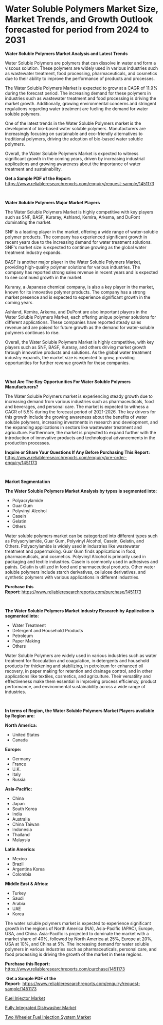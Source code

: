 <p><h1>Water Soluble Polymers Market Size, Market Trends, and Growth Outlook forecasted for period from 2024 to 2031</h1></p><p><strong>Water Soluble Polymers Market Analysis and Latest Trends</strong></p>
<p><p>Water Soluble Polymers are polymers that can dissolve in water and form a viscous solution. These polymers are widely used in various industries such as wastewater treatment, food processing, pharmaceuticals, and cosmetics due to their ability to improve the performance of products and processes.</p><p>The Water Soluble Polymers Market is expected to grow at a CAGR of 11.9% during the forecast period. The increasing demand for these polymers in industries such as wastewater treatment and food processing is driving the market growth. Additionally, growing environmental concerns and stringent regulations regarding water treatment are fueling the demand for water soluble polymers.</p><p>One of the latest trends in the Water Soluble Polymers market is the development of bio-based water soluble polymers. Manufacturers are increasingly focusing on sustainable and eco-friendly alternatives to traditional polymers, driving the adoption of bio-based water soluble polymers.</p><p>Overall, the Water Soluble Polymers Market is expected to witness significant growth in the coming years, driven by increasing industrial applications and growing awareness about the importance of water treatment and sustainability.</p></p>
<p><strong>Get a Sample PDF of the Report:&nbsp;</strong> <a href="https://www.reliableresearchreports.com/enquiry/request-sample/1451173">https://www.reliableresearchreports.com/enquiry/request-sample/1451173</a></p>
<p>&nbsp;</p>
<p><strong>Water Soluble Polymers Major Market Players</strong></p>
<p><p>The Water Soluble Polymers Market is highly competitive with key players such as SNF, BASF, Kuraray, Ashland, Kemira, Arkema, and DuPont dominating the market. </p><p>SNF is a leading player in the market, offering a wide range of water-soluble polymer products. The company has experienced significant growth in recent years due to the increasing demand for water treatment solutions. SNF's market size is expected to continue growing as the global water treatment industry expands.</p><p>BASF is another major player in the Water Soluble Polymers Market, providing high-quality polymer solutions for various industries. The company has reported strong sales revenue in recent years and is expected to see continued growth in the market.</p><p>Kuraray, a Japanese chemical company, is also a key player in the market, known for its innovative polymer products. The company has a strong market presence and is expected to experience significant growth in the coming years.</p><p>Ashland, Kemira, Arkema, and DuPont are also important players in the Water Soluble Polymers Market, each offering unique polymer solutions for different applications. These companies have reported steady sales revenue and are poised for future growth as the demand for water-soluble polymers continues to rise.</p><p>Overall, the Water Soluble Polymers Market is highly competitive, with key players such as SNF, BASF, Kuraray, and others driving market growth through innovative products and solutions. As the global water treatment industry expands, the market size is expected to grow, providing opportunities for further revenue growth for these companies.</p></p>
<p>&nbsp;</p>
<p><strong>What Are The Key Opportunities For Water Soluble Polymers Manufacturers?</strong></p>
<p><p>The Water Soluble Polymers market is experiencing steady growth due to increasing demand from various industries such as pharmaceuticals, food and beverages, and personal care. The market is expected to witness a CAGR of 5.5% during the forecast period of 2021-2026. The key drivers for this growth include the growing awareness about the benefits of water soluble polymers, increasing investments in research and development, and the expanding applications in sectors like wastewater treatment and agriculture. Furthermore, the market is projected to expand further with the introduction of innovative products and technological advancements in the production processes.</p></p>
<p><strong>Inquire or Share Your Questions If Any Before Purchasing This Report:</strong> <a href="https://www.reliableresearchreports.com/enquiry/pre-order-enquiry/1451173">https://www.reliableresearchreports.com/enquiry/pre-order-enquiry/1451173</a></p>
<p>&nbsp;</p>
<p><strong>Market Segmentation</strong></p>
<p><strong>The Water Soluble Polymers Market Analysis by types is segmented into:</strong></p>
<p><ul><li>Polyacrylamide</li><li>Guar Gum</li><li>Polyvinyl Alcohol</li><li>Casein</li><li>Gelatin</li><li>Others</li></ul></p>
<p><p>Water soluble polymers market can be categorized into different types such as Polyacrylamide, Guar Gum, Polyvinyl Alcohol, Casein, Gelatin, and Others. Polyacrylamide is widely used in industries like wastewater treatment and papermaking. Guar Gum finds applications in food, pharmaceuticals, and cosmetics. Polyvinyl Alcohol is primarily used in packaging and textile industries. Casein is commonly used in adhesives and paints. Gelatin is utilized in food and pharmaceutical products. Other water soluble polymers include starch derivatives, cellulose derivatives, and synthetic polymers with various applications in different industries.</p></p>
<p><strong>Purchase this Report:&nbsp;</strong><a href="https://www.reliableresearchreports.com/purchase/1451173">https://www.reliableresearchreports.com/purchase/1451173</a></p>
<p>&nbsp;</p>
<p><strong>The Water Soluble Polymers Market Industry Research by Application is segmented into:</strong></p>
<p><ul><li>Water Treatment</li><li>Detergent and Household Products</li><li>Petroleum</li><li>Paper Making</li><li>Others</li></ul></p>
<p><p>Water Soluble Polymers are widely used in various industries such as water treatment for flocculation and coagulation, in detergents and household products for thickening and stabilizing, in petroleum for enhanced oil recovery, in paper making for retention and drainage control, and in other applications like textiles, cosmetics, and agriculture. Their versatility and effectiveness make them essential in improving process efficiency, product performance, and environmental sustainability across a wide range of industries.</p></p>
<p>&nbsp;</p>
<p><strong>In terms of Region, the Water Soluble Polymers Market Players available by Region are:</strong></p>
<p>
    <p> <strong> North America: </strong>
        <ul>
            <li>United States</li>
            <li>Canada</li>
        </ul>
        </p> 
    <p> <strong> Europe: </strong>
        <ul>
            <li>Germany</li>
            <li>France</li>
            <li>U.K.</li>
            <li>Italy</li>
            <li>Russia</li>
        </ul>
        </p> 
    <p> <strong> Asia-Pacific: </strong>
        <ul>
            <li>China</li>
            <li>Japan</li>
            <li>South Korea</li>
            <li>India</li>
            <li>Australia</li>
            <li>China Taiwan</li>
            <li>Indonesia</li>
            <li>Thailand</li>
            <li>Malaysia</li>
        </ul>
        </p> 
    <p> <strong> Latin America: </strong>
        <ul>
            <li>Mexico</li>
            <li>Brazil</li>
            <li>Argentina Korea</li>
            <li>Colombia</li>
        </ul>
        </p> 
    <p> <strong> Middle East & Africa: </strong>
        <ul>
            <li>Turkey</li>
            <li>Saudi</li>
            <li>Arabia</li>
            <li>UAE</li>
            <li>Korea</li>
        </ul>
    </p>
    </p>
<p><p>The water soluble polymers market is expected to experience significant growth in the regions of North America (NA), Asia-Pacific (APAC), Europe, USA, and China. Asia-Pacific is projected to dominate the market with a market share of 40%, followed by North America at 25%, Europe at 20%, USA at 10%, and China at 5%. The increasing demand for water soluble polymers in various industries such as pharmaceuticals, personal care, and food processing is driving the growth of the market in these regions.</p></p>
<p><strong>Purchase this Report: </strong><a href="https://www.reliableresearchreports.com/purchase/1451173">https://www.reliableresearchreports.com/purchase/1451173</a></p>
<p>&nbsp;<strong>Get a Sample PDF of the Report:&nbsp;&nbsp;</strong><a href="https://www.reliableresearchreports.com/enquiry/request-sample/1451173">https://www.reliableresearchreports.com/enquiry/request-sample/1451173</a></p>
<p><strong></strong></p>
<p><p><a href="https://view.publitas.com/reportprime-1/fuel-injector-market-a-comprehensive-report-of-its-market-share-growth-trends-2023-2030/">Fuel Injector Market</a></p><p><a href="https://view.publitas.com/reportprime-1/fully-integrated-dishwasher-market-provides-a-comprehensive-analysis-including-a-macro-overview-of-the-market-as-well-as-micro-details-such-as-market-size-and-competitive-landscape/">Fully Integrated Dishwasher Market</a></p><p><a href="https://view.publitas.com/reportprime-1/two-wheeler-fuel-injection-system-market-size-global-industry-overview-market-segmentation-and-forecast-2023-to-2030/">Two Wheeler Fuel Injection System Market</a></p></p>